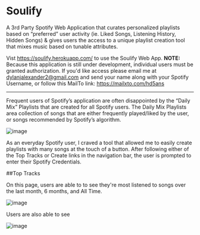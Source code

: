 # Soulify
A 3rd Party Spotify Web Application that curates personalized playlists based on “preferred” user activity (ie. Liked Songs, Listening History, Hidden Songs) & gives users the access to a unique playlist creation tool that mixes music based on tunable attributes.

Vist https://soulify.herokuapp.com/ to use the Soulify Web App. **NOTE:** Because this application is still under development, individual users must be granted authorization. If you'd like access please email me at dylanjalexander2@gmail.com and send your name along with your Spotify Username, or follow this MailTo link:  https://mailxto.com/hd5ans

---

Frequent users of Spotify’s application are often disappointed by the “Daily Mix” Playlists that are created for all Spotify users. The Daily Mix Playlists area collection of songs that are either frequently played/liked by the user, or songs recommended by Spotify’s algorithm.

![image](https://user-images.githubusercontent.com/64096671/148821172-e9997d77-72be-4551-a943-738b5bf64825.png)


As an everyday Spotify user, I craved a tool that allowed me to easily create playlists with many songs at the touch of a button. After following either of the Top Tracks or Create links in the navigation bar, the user is prompted to enter their Spotify Credentials.

##Top Tracks

On this page, users are able to to see they're most listened to songs over the last month, 6 months, and All Time.

![image](https://user-images.githubusercontent.com/64096671/148823189-5467beb8-8f38-4867-8d67-46333833787c.png)

Users are also able to see 

![image](https://user-images.githubusercontent.com/64096671/148823512-710f6a56-02fe-49cd-bb72-0fe468005eae.png)

